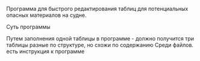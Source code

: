 Программа для быстрого редактирования таблиц для потенциальных  опасных материалов на судне.

Суть программы


Путем заполнения одной таблицы в программе - должно получится три таблицы разные по структуре, но схожи по содержанию
Среди файлов. есть инструкция к программе

